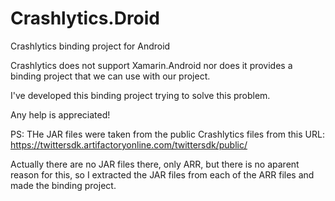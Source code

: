 # Crashlytics.Droid

Crashlytics binding project for Android

Crashlytics does not support Xamarin.Android nor does it provides a binding project that we can use with our project.

I've developed this binding project trying to solve this problem.

Any help is appreciated!

PS:
THe JAR files were taken from the public Crashlytics files from this URL:
https://twittersdk.artifactoryonline.com/twittersdk/public/

Actually there are no JAR files there, only ARR, but there is no aparent reason for this, so I extracted the JAR files from each of the ARR files and made the binding project.
